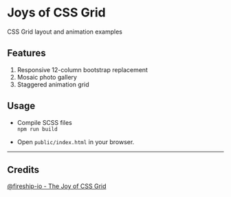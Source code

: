 # Joys of CSS Grid
CSS Grid layout and animation examples

## Features
1. Responsive 12-column bootstrap replacement
2. Mosaic photo gallery
3. Staggered animation grid

## Usage
- Compile SCSS files \
`npm run build`

- Open `public/index.html` in your browser. 

---
## Credits
[@fireship-io - The Joy of CSS Grid](https://www.youtube.com/watch?v=705XCEruZFs)